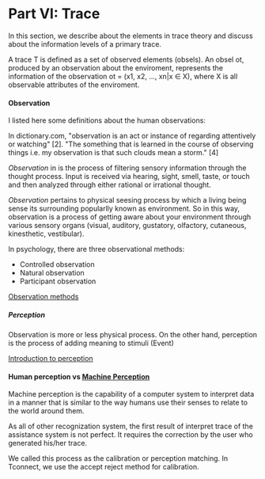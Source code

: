 # Part VI: Trace

In this section, we describe about the elements in trace theory and discuss about the information levels of a primary trace.

A trace T is defined as a set of observed elements (obsels).
An obsel ot, produced by an observation about the enviroment, represents the information of the observation ot = (x1, x2, ..., xn|x ∈ X), where X is all observable attributes of the enviroment.


#### Observation
I listed here some definitions about the human observations:

In dictionary.com, "observation is an act or instance of regarding attentively or watching" [2].
"The something that is learned in the course of observing things i.e. my observation is that such clouds mean a storm." [4]

*Observation* in is the process of filtering sensory information through the thought process.
Input is received via hearing, sight, smell, taste, or touch and then analyzed through either rational or irrational thought. 

*Observation* pertains to physical seesing process by which a living being sense its surrounding popularlly known as environment.
So in this way, observation is a process of getting aware about your environment through various sensory organs (visual, auditory, gustatory, olfactory, cutaneous, kinesthetic, vestibular).

In psychology, there are three observational methods:
- Controlled observation
- Natural observation
- Participant observation

[Observation methods](https://www.simplypsychology.org/observation.html)

##### Perception
Observation is more or less physical process.
On the other hand, perception is the process of adding meaning to stimuli (Event)

[Introduction to perception](https://www.boundless.com/psychology/textbooks/boundless-psychology-textbook/sensation-and-perception-5/introduction-to-perception-39/introducing-the-perception-process-167-12702/)

#### Human perception vs [Machine Perception](https://en.wikipedia.org/wiki/Machine_perception)

Machine perception is the capability of a computer system to interpret data in a manner that is similar to the way humans use their senses to relate to the world around them.

As all of other recognization system, the first result of interpret trace of the assistance system is not perfect.
It requires the correction by the user who generated his/her trace.

We called this process as the calibration or perception matching.
In Tconnect, we use the accept reject method for calibration.








